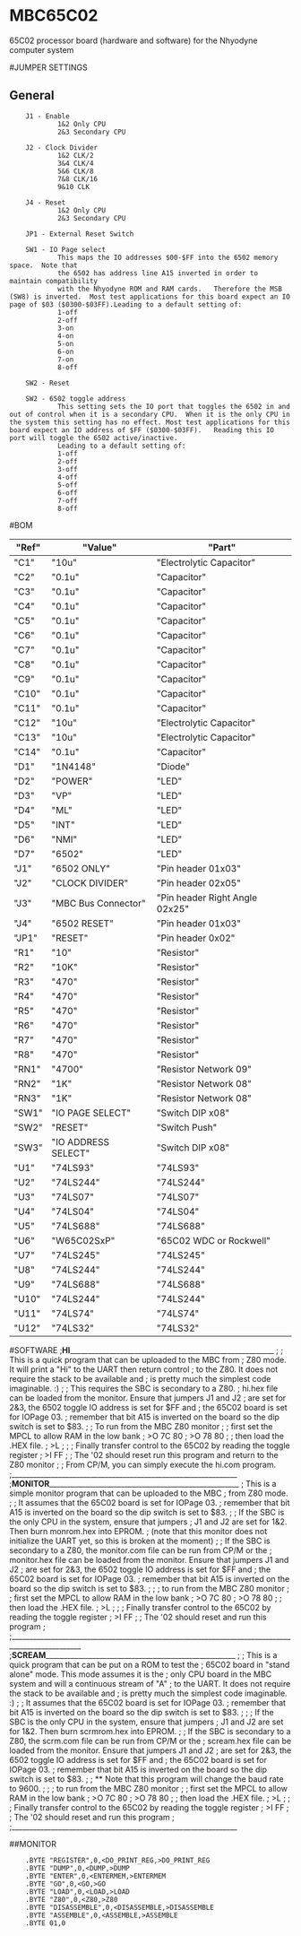 # MBC65C02
65C02 processor board (hardware and software) for the Nhyodyne computer system

#JUMPER SETTINGS
## General
        J1 - Enable
                1&2 Only CPU
                2&3 Secondary CPU

        J2 - Clock Divider
                1&2 CLK/2
                3&4 CLK/4
                5&6 CLK/8
                7&8 CLK/16
                9&10 CLK

        J4 - Reset
                1&2 Only CPU
                2&3 Secondary CPU

        JP1 - External Reset Switch

        SW1 - IO Page select
                This maps the IO addresses $00-$FF into the 6502 memory space.  Note that
                the 6502 has address line A15 inverted in order to maintain compatibility
                with the Nhyodyne ROM and RAM cards.   Therefore the MSB (SW8) is inverted.  Most test applications for this board expect an IO page of $03 ($0300-$03FF).Leading to a default setting of:
                1-off
                2-off
                3-on
                4-on
                5-on
                6-on
                7-on
                8-off

        SW2 - Reset

        SW2 - 6502 toggle address
                This setting sets the IO port that toggles the 6502 in and out of control when it is a secondary CPU.  When it is the only CPU in the system this setting has no effect. Most test applications for this board expect an IO address of $FF ($0300-$03FF).   Reading this IO port will toggle the 6502 active/inactive.
                Leading to a default setting of:
                1-off
                2-off
                3-off
                4-off
                5-off
                6-off
                7-off
                8-off



#BOM

"Ref"|"Value"|"Part"|
--- | --- | ---
"C1"|	"10u"|	"Electrolytic Capacitor"
"C2"|	"0.1u"|	"Capacitor"
"C3"|	"0.1u"|	"Capacitor"
"C4"|	"0.1u"|	"Capacitor"
"C5"|	"0.1u"|	"Capacitor"
"C6"|	"0.1u"|	"Capacitor"
"C7"|	"0.1u"|	"Capacitor"
"C8"|	"0.1u"|	"Capacitor"
"C9"|	"0.1u"|	"Capacitor"
"C10"|	"0.1u"|	"Capacitor"
"C11"|	"0.1u"|	"Capacitor"
"C12"|	"10u"|	"Electrolytic Capacitor"
"C13"|	"10u"|	"Electrolytic Capacitor"
"C14"|	"0.1u"|	"Capacitor"
"D1"|	"1N4148"|	"Diode"
"D2"|	"POWER"|	"LED"
"D3"|	"VP"|	"LED"
"D4"|	"ML"|	"LED"
"D5"|	"INT"|	"LED"
"D6"|	"NMI"|	"LED"
"D7"|	"6502"|	"LED"
"J1"|	"6502 ONLY"|	"Pin header 01x03"
"J2"|	"CLOCK DIVIDER"|	"Pin header 02x05"
"J3"|	"MBC Bus Connector"|	"Pin header Right Angle 02x25"
"J4"|	"6502 RESET"|	"Pin header 01x03"
"JP1"|	"RESET"|	"Pin header 0x02"
"R1"|	"10"|	"Resistor"
"R2"|	"10K"|	"Resistor"
"R3"|	"470"|	"Resistor"
"R4"|	"470"|	"Resistor"
"R5"|	"470"|	"Resistor"
"R6"|	"470"|	"Resistor"
"R7"|	"470"|	"Resistor"
"R8"|	"470"|	"Resistor"
"RN1"|	"4700"|	"Resistor Network 09"
"RN2"|	"1K"|	"Resistor Network 08"
"RN3"|	"1K"|	"Resistor Network 08"
"SW1"|	"IO PAGE SELECT"|	"Switch DIP x08"
"SW2"|	"RESET"	|"Switch Push"
"SW3"|	"IO ADDRESS SELECT"|	"Switch DIP x08"
"U1"|	"74LS93"|	"74LS93"
"U2"|	"74LS244"|	"74LS244"
"U3"|	"74LS07"|	"74LS07"
"U4"|	"74LS04"|	"74LS04"
"U5"|	"74LS688"|	"74LS688"
"U6"|	"W65C02SxP"|	"65C02 WDC or Rockwell"
"U7"|	"74LS245"|	"74LS245"
"U8"|	"74LS244"|	"74LS244"
"U9"|	"74LS688"|	"74LS688"
"U10"|	"74LS244"|	"74LS244"
"U11"|	"74LS74"|	"74LS74"
"U12"|	"74LS32"|	"74LS32"

#SOFTWARE
;__HI___________________________________________________________
;
; This is a quick program that can be uploaded to the MBC from
; Z80 mode.  It will print a "Hi" to the UART then return control
; to the Z80.  It does not require the stack to be available and
; is pretty much the simplest code imaginable. :)
;
; This requires the SBC is secondary to a Z80.
; hi.hex file can be loaded from the monitor. Ensure that jumpers J1 and J2
; are set for 2&3, the 6502 toggle IO address is set for $FF and
; the 65C02 board is set for IOPage 03.
; remember that bit A15 is inverted on the board so the dip switch is set to $83.
;
; To run from the MBC Z80 monitor
;
; first set the MPCL to allow RAM in the low bank
; >O 7C 80
; >O 78 80
;
; then load the .HEX file.
; >L
;
;
; Finally transfer control to the 65C02 by reading the toggle register
; >I FF
;
; The '02 should reset run this program and return to the Z80 monitor
;
; From CP/M, you can simply execute the hi.com program.
;_______________________________________________________________
;__MONITOR_______________________________________________________
; This is a simple monitor program that can be uploaded to the MBC
; from Z80 mode.
;
; It assumes that the 65C02 board is set for IOPage 03.
; remember that bit A15 is inverted on the board so the dip switch is set to $83.
;
; If the SBC is the only CPU in the system, ensure that jumpers
; J1 and J2 are set for 1&2.   Then burn monrom.hex into EPROM.
; (note that this monitor does not initialize the UART yet, so this is broken at the moment)
;
; If the SBC is secondary to a Z80, the monitor.com file can be run from CP/M or the
; monitor.hex file can be loaded from the monitor. Ensure that jumpers J1 and J2
; are set for 2&3, the 6502 toggle IO address is set for $FF and
; the 65C02 board is set for IOPage 03.
; remember that bit A15 is inverted on the board so the dip switch is set to $83.
;
;
; to run from the MBC Z80 monitor
;
; first set the MPCL to allow RAM in the low bank
; >O 7C 80
; >O 78 80
;
; then load the .HEX file.
; >L
;
;
; Finally transfer control to the 65C02 by reading the toggle register
; >I FF
;
; The '02 should reset and run this program
;
;__________________________________________________________________________________________________
;__SCREAM_______________________________________________________
;
; This is a quick program that can be put on a ROM to test the
; 65C02 board in "stand alone" mode.  This mode assumes it is the
; only CPU board in the MBC system and will a continuous stream of "A"
; to the UART. It does not require the stack to be available and
; is pretty much the simplest code imaginable. :)
;
; It assumes that the 65C02 board is set for IOPage 03.
; remember that bit A15 is inverted on the board so the dip switch is set to $83.
;
;
; If the SBC is the only CPU in the system, ensure that jumpers
; J1 and J2 are set for 1&2.   Then burn scrmrom.hex into EPROM.
;
; If the SBC is secondary to a Z80, the scrm.com file can be run from CP/M or the
; scream.hex file can be loaded from the monitor. Ensure that jumpers J1 and J2
; are set for 2&3, the 6502 toggle IO address is set for $FF and
; the 65C02 board is set for IOPage 03.
; remember that bit A15 is inverted on the board so the dip switch is set to $83.
;
; ** Note that this program will change the baud rate to 9600.
;
;
; to run from the MBC Z80 monitor
;
; first set the MPCL to allow RAM in the low bank
; >O 7C 80
; >O 78 80
;
; then load the .HEX file.
; >L
;
;
; Finally transfer control to the 65C02 by reading the toggle register
; >I FF
;
; The '02 should reset and run this program
;
;_______________________________________________________________

##MONITOR

 		.BYTE "REGISTER",0,<DO_PRINT_REG,>DO_PRINT_REG
 		.BYTE "DUMP",0,<DUMP,>DUMP
 		.BYTE "ENTER",0,<ENTERMEM,>ENTERMEM
 		.BYTE "GO",0,<GO,>GO
 		.BYTE "LOAD",0,<LOAD,>LOAD
 		.BYTE "Z80",0,<Z80,>Z80
		.BYTE "DISASSEMBLE",0,<DISASSEMBLE,>DISASSEMBLE
		.BYTE "ASSEMBLE",0,<ASSEMBLE,>ASSEMBLE
		.BYTE 01,0
